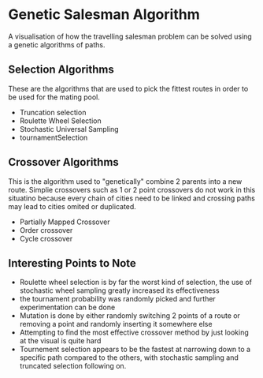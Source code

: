 # Genetic Salesman Algorithm
A visualisation of how the travelling salesman problem can be solved using a genetic algorithms of paths.
## Selection Algorithms
These are the algorithms that are used to pick the fittest routes in order to be used for the mating pool.
- Truncation selection
- Roulette Wheel Selection
- Stochastic Universal Sampling
- tournamentSelection
## Crossover Algorithms
This is the algorithm used to "genetically" combine 2 parents into a new route. Simplie crossovers such as 1 or 2 point crossovers do not work in this situatino because every chain of cities need to be linked and crossing paths may lead to cities omited or duplicated.
- Partially Mapped Crossover
- Order crossover
- Cycle crossover
## Interesting Points to Note
- Roulette wheel selection is by far the worst kind of selection, the use of stochastic wheel sampling greatly increased its effectiveness
- the tournament probability was randomly picked and further experimentation can be done
- Mutation is done by either randomly switching 2 points of a route or removing a point and randomly inserting it somewhere else
- Attempting to find the most effective crossover method by just looking at the visual is quite hard
- Tournement selection appears to be the fastest at narrowing down to a specific path compared to the others, with stochastic sampling and truncated selection following on.